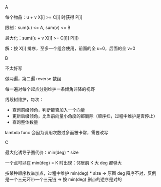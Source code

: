 A

每个物品：u + v X[i] >= C[i] 时获得 P[i]

限制：sum(u) <= A, sum(v) <= B

最大化：sum([u + v X[i] >= C[i]] P[i])

解：按 X[i] 排序，至多一个组合使用，前面的全 u=0，后面的全 v=0

B

不太好写

做两遍，第二遍 reverse 数组

每一遍对每个起点分别维护一条倾角非降的视野

线段树维护，每次：
- 查询前缀倾角，判断能否加入一个向量
- 更新后缀倾角，比当前向量小角度的都删除（顺序扫，过程中维护是否停止）
- 查询整体数量

lambda func 会因为调用次数过多而被卡常，需要改写

C

最大化诱导子图代价：min(deg) * size

一个点可以在 min(deg) = K 时出现：邻居前 K 大 deg 都够大

按某种顺序枚举加点，过程中维护 min(deg) * size
-> 原图 deg 降序不对，反例是一个三元环带一个三元链
-> 按 min(deg) 删点的逆序是对的
